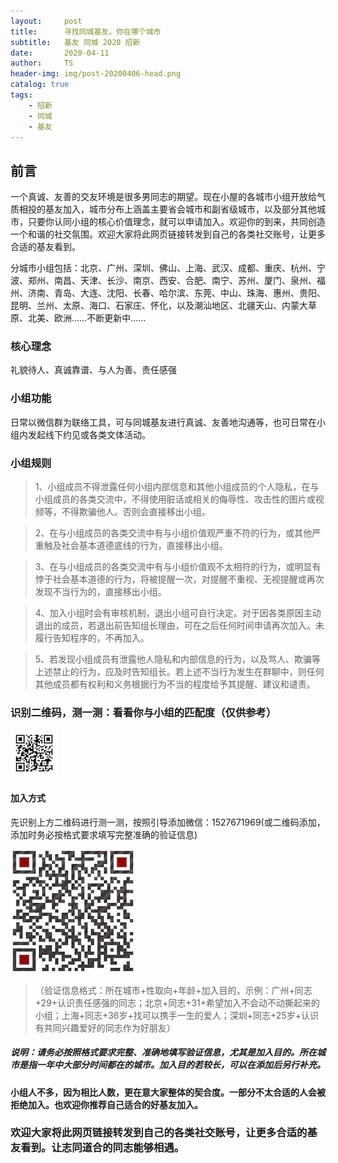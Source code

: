 ```yaml
---
layout:     post
title:      寻找同城基友，你在哪个城市
subtitle:   基友 同城 2020 招新
date:       2020-04-11
author:     TS
header-img: img/post-20200406-head.png
catalog: true
tags:
    - 招新
    - 同城
    - 基友
---
```


## 前言

一个真诚、友善的交友环境是很多男同志的期望。现在小屋的各城市小组开放给气质相投的基友加入，城市分布上涵盖主要省会城市和副省级城市，以及部分其他城市，只要你认同小组的核心价值理念，就可以申请加入。欢迎你的到来，共同创造一个和谐的社交氛围。欢迎大家将此网页链接转发到自己的各类社交账号，让更多合适的基友看到。

分城市小组包括：北京、广州、深圳、佛山、上海、武汉、成都、重庆、杭州、宁波、郑州、南昌、天津、长沙、南京、西安、合肥、南宁、苏州、厦门、泉州、福州、济南、青岛、大连、沈阳、长春、哈尔滨、东莞、中山、珠海、惠州、贵阳、昆明、兰州、太原、海口、石家庄、怀化，以及潮汕地区、北疆天山、内蒙大草原、北美、欧洲……不断更新中……


### 核心理念

礼貌待人、真诚靠谱、与人为善、责任感强


### 小组功能

日常以微信群为联络工具，可与同城基友进行真诚、友善地沟通等，也可日常在小组内发起线下约见或各类文体活动。


### 小组规则

> 1、小组成员不得泄露任何小组内部信息和其他小组成员的个人隐私，在与小组成员的各类交流中，不得使用脏话或相关的侮辱性、攻击性的图片或视频等，不得欺骗他人。否则会直接移出小组。

> 2、在与小组成员的各类交流中有与小组价值观严重不符的行为，或其他严重触及社会基本道德底线的行为，直接移出小组。

> 3、在与小组成员的各类交流中有与小组价值观不太相符的行为，或明显有悖于社会基本道德的行为，将被提醒一次，对提醒不重视、无视提醒或再次发现不当行为的，直接移出小组。

> 4、加入小组时会有审核机制，退出小组可自行决定。对于因各类原因主动退出的成员，若退出前告知组长理由，可在之后任何时间申请再次加入。未履行告知程序的，不再加入。

> 5、若发现小组成员有泄露他人隐私和内部信息的行为，以及骂人、欺骗等上述禁止的行为，应及时告知组长。若上述不当行为发生在群聊中，则任何其他成员都有权利和义务根据行为不当的程度给予其提醒、建议和谴责。


### 识别二维码，测一测：看看你与小组的匹配度（仅供参考）
![avatar](/img/qrccode.jpg)


#### 加入方式
先识别上方二维码进行测一测，按照引导添加微信：1527671969(或二维码添加，添加时务必按格式要求填写完整准确的验证信息)

![avatar](/img/qcode.jpeg)

>（验证信息格式：所在城市+性取向+年龄+加入目的，示例：广州+同志+29+认识责任感强的同志；北京+同志+31+希望加入不会动不动撕起来的小组；上海+同志+36岁+找可以携手一生的爱人；深圳+同志+25岁+认识有共同兴趣爱好的同志作为好朋友）


##### 说明：请务必按照格式要求完整、准确地填写验证信息，尤其是加入目的。所在城市是指一年中大部分时间都在的城市。加入目的若较长，可以在添加后另行补充。

#### 小组人不多，因为相比人数，更在意大家整体的契合度。一部分不太合适的人会被拒绝加入。也欢迎你推荐自己适合的好基友加入。
### 欢迎大家将此网页链接转发到自己的各类社交账号，让更多合适的基友看到。让志同道合的同志能够相遇。

